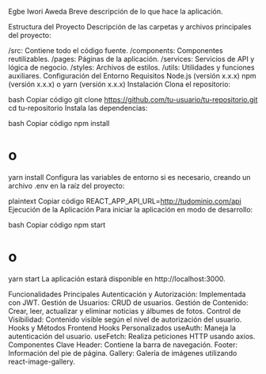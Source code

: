 Egbe Iwori Aweda
Breve descripción de lo que hace la aplicación.

Estructura del Proyecto
Descripción de las carpetas y archivos principales del proyecto:

/src: Contiene todo el código fuente.
/components: Componentes reutilizables.
/pages: Páginas de la aplicación.
/services: Servicios de API y lógica de negocio.
/styles: Archivos de estilos.
/utils: Utilidades y funciones auxiliares.
Configuración del Entorno
Requisitos
Node.js (versión x.x.x)
npm (versión x.x.x) o yarn (versión x.x.x)
Instalación
Clona el repositorio:

bash
Copiar código
git clone https://github.com/tu-usuario/tu-repositorio.git
cd tu-repositorio
Instala las dependencias:

bash
Copiar código
npm install
# o
yarn install
Configura las variables de entorno si es necesario, creando un archivo .env en la raíz del proyecto:

plaintext
Copiar código
REACT_APP_API_URL=http://tudominio.com/api
Ejecución de la Aplicación
Para iniciar la aplicación en modo de desarrollo:

bash
Copiar código
npm start
# o
yarn start
La aplicación estará disponible en http://localhost:3000.

Funcionalidades Principales
Autenticación y Autorización: Implementada con JWT.
Gestión de Usuarios: CRUD de usuarios.
Gestión de Contenido: Crear, leer, actualizar y eliminar noticias y álbumes de fotos.
Control de Visibilidad: Contenido visible según el nivel de autorización del usuario.
Hooks y Métodos
Frontend
Hooks Personalizados
useAuth: Maneja la autenticación del usuario.
useFetch: Realiza peticiones HTTP usando axios.
Componentes Clave
Header: Contiene la barra de navegación.
Footer: Información del pie de página.
Gallery: Galería de imágenes utilizando react-image-gallery.
